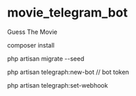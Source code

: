 # movie_telegram_bot

Guess The Movie

composer install

php artisan migrate --seed

php artisan telegraph:new-bot // bot token

php artisan telegraph:set-webhook


